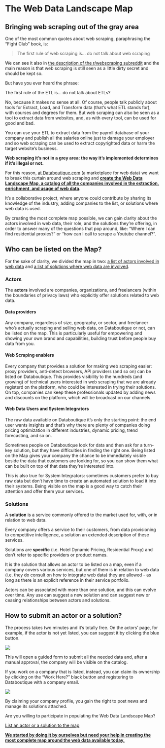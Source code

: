 # The Web Data Landscape Map

## Bringing web scraping out of the gray area


One of the most common quotes about web scraping, paraphrasing the “Fight Club” book, is:

> The first rule of web scraping is… do not talk about web scraping

We can see it also in [the description of the r/webscraping subreddit](https://www.reddit.com/r/webscraping/) and the main reason is that web scraping is still seen as a little dirty secret and should be kept so. 

But have you ever heard the phrase:

The first rule of the ETL is… do not talk about ETLs?

No, because it makes no sense at all. Of course, people talk publicly about tools for Extract, Load, and Transform data (that’s what ETL stands for), with courses and degrees for them. But web scraping can also be seen as a tool to extract data from websites, and, as with every tool, can be used for good and bad. 

You can use your ETL to extract data from the payroll database of your company and publish all the salaries online just to damage your employer and so web scraping can be used to extract copyrighted data or harm the target website’s business. 

**Web scraping it’s not in a grey area: the way it’s implemented determines if it’s illegal or not.**

For this reason, [at Databoutique.com](https://www.databoutique.com/) (a marketplace for web data) we want to break this curtain around web scraping and **[create the Web Data Landscape Map, a catalog of all the companies involved in the extraction, enrichment, and usage of web data](https://www.databoutique.com/ecosystem)**. 

It’s a collaborative project, where anyone could contribute by sharing its knowledge of the industry, adding companies to the list, or solutions where web data is used. 

By creating the most complete map possible, we can gain clarity about the actors involved in web data, their role, and the solutions they’re offering, in order to answer many of the questions that pop around, like: “Where I can find residential proxies?” or “how can I call to scrape a Youtube channel?”.


##  **Who can be listed on the Map?**

For the sake of clarity, we divided the map in two: [a list of actors involved in web data](https://www.databoutique.com/ecosystem) and [a list of solutions where web data are involved](https://www.databoutique.com/solutions-list).

###  **Actors**

The **actors** involved are companies, organizations, and freelancers (within the boundaries of privacy laws) who explicitly offer solutions related to web data. 

#### Data providers

Any company, regardless of size, geography, or sector, and freelancer who’s actually scraping and selling web data, on Databoutique or not, can be listed on the map. This is particularly useful for empowering and showing your own brand and capabilities, building trust before people buy data from you.

#### Web Scraping enablers

Every company that provides a solution for making web scraping easier: proxy providers, anti-detect browsers, API providers (and so on) can be listed on Databoutique. This provides visibility to the hundreds (and growing) of technical users interested in web scraping that we are already registerd on the platform, who could be interested in trying their solutions. On top, companies can keep these professionals updated by adding news and discounts on the platform, which will be broadcast on our channels.

#### Web Data Users and System Integrators

The raw data available on Databoutique it’s only the starting point: the end user wants insights and that’s why there are plenty of companies doing pricing optimization in different industries, dynamic pricing, trend forecasting, and so on. 

Sometimes people on Databoutique look for data and then ask for a turn-key solution, but they have difficulties in finding the right one. Being listed on the Map gives your company the chance to be immediately visible beside the data that customers are looking for, so you can show them what can be built on top of that data they're interested into.

This is also true for System Integrators: sometimes customers prefer to buy raw data but don’t have time to create an automated solution to load it into their systems. Being visible on the map is a good way to catch their attention and offer them your services. 

### **Solutions**

A **solution** is a service commonly offered to the market used for, with, or in relation to web data. 

Every company offers a service to their customers, from data provisioning to competitive intelligence, a solution an extended description of these services.

Solutions are **specific** (i.e. Hotel Dynamic Pricing, Residential Proxy) and don’t refer to specific providers or product names.

It is the solution that allows an actor to be listed on a map, even if a company covers various services, but one of them is in relation to web data (i.e. they do consult on how to integrate web data) they are allowed - as long as there is an explicit reference in their service portfolio.

Actors can be associated with more than one solution, and this can evolve over time. Any use can suggest a new solution and can suggest new or ceasing relationships between actors and solutions.

## How to submit an actor or a solution?

The process takes two minutes and it’s totally free. On the actors’ page, for example, if the actor is not yet listed, you can suggest it by clicking the blue button.

[![](https://substackcdn.com/image/fetch/w_1456,c_limit,f_auto,q_auto:good,fl_progressive:steep/https%3A%2F%2Fsubstack-post-media.s3.amazonaws.com%2Fpublic%2Fimages%2Fd39bac87-588a-48b3-8912-e1a0f9dfea35_1762x1191.png)](https://substackcdn.com/image/fetch/f_auto,q_auto:good,fl_progressive:steep/https%3A%2F%2Fsubstack-post-media.s3.amazonaws.com%2Fpublic%2Fimages%2Fd39bac87-588a-48b3-8912-e1a0f9dfea35_1762x1191.png)

This will open a guided form to submit all the needed data and, after a manual approval, the company will be visible on the catalog.

If you work on a company that is listed, instead, you can claim its ownership by clicking on the “Work Here?” black button and registering to Databoutique with a company email. 

[![](https://substackcdn.com/image/fetch/w_1456,c_limit,f_auto,q_auto:good,fl_progressive:steep/https%3A%2F%2Fsubstack-post-media.s3.amazonaws.com%2Fpublic%2Fimages%2F30efcbba-8828-4527-9adb-433f42fd438a_1037x1078.png)](https://substackcdn.com/image/fetch/f_auto,q_auto:good,fl_progressive:steep/https%3A%2F%2Fsubstack-post-media.s3.amazonaws.com%2Fpublic%2Fimages%2F30efcbba-8828-4527-9adb-433f42fd438a_1037x1078.png)

By claiming your company profile, you gain the right to post news and manage its solutions attached. 

Are you willing to participate in populating the Web Data Landscape Map?

[List an actor or a solution to the map](https://www.databoutique.com/ecosystem)

 **[We started by doing it by ourselves but need your help in creating the most complete map around the web data available today.](https://www.databoutique.com/ecosystem)**
